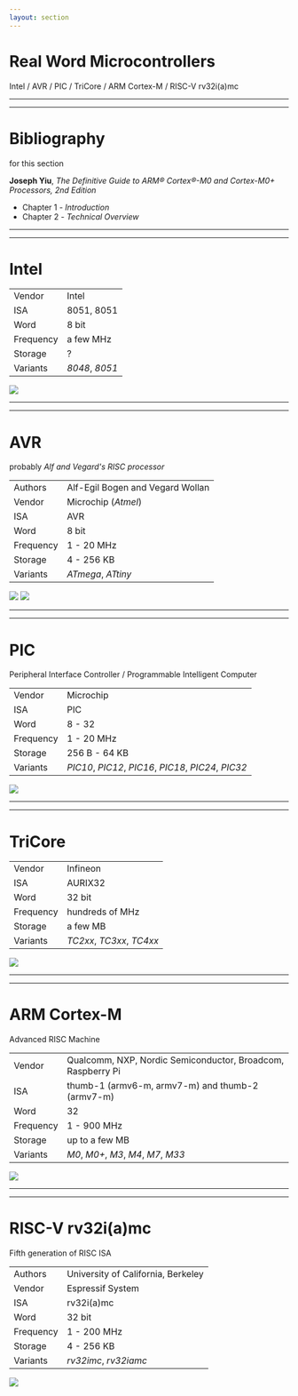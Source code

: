 ```yaml
---
layout: section
---
```

# Real Word Microcontrollers
Intel / AVR / PIC / TriCore / ARM Cortex-M / RISC-V rv32i(a)mc 

---
---
# Bibliography
for this section

**Joseph Yiu**, *The Definitive Guide to ARM® Cortex®-M0 and Cortex-M0+ Processors, 2nd Edition* 
   - Chapter 1 - *Introduction*
   - Chapter 2 - *Technical Overview*

---
---
# Intel

<div grid="~ cols-2 gap-4">
<div>

| | |
|-|-|
| Vendor | Intel |
| ISA | 8051, 8051 |
| Word | 8 bit |
| Frequency | a few MHz |
| Storage | ? |
| Variants | *8048*, *8051* |

</div>

<img src="/mcu/intel_8051.jpg" class="h-80" />

</div>

---
---
# AVR
probably *Alf and Vegard's RISC processor*

<div grid="~ cols-2 gap-4">
<div>

| | |
|-|-|
| Authors | Alf-Egil Bogen and Vegard Wollan |
| Vendor | Microchip (*Atmel*) |
| ISA | AVR |
| Word | 8 bit |
| Frequency | 1 - 20 MHz |
| Storage | 4 - 256 KB |
| Variants | *ATmega*, *ATtiny* |

</div>

<div>
    <img src="/mcu/atmega_328.jpg" class="h-50" />
    <img src="/mcu/arduino_uno.jpg" class="h-50" />
</div>

</div>

---
---
# PIC
Peripheral Interface Controller / Programmable Intelligent Computer

<div grid="~ cols-2 gap-4">
<div>

| | |
|-|-|
| Vendor | Microchip |
| ISA | PIC |
| Word | 8 - 32 |
| Frequency | 1 - 20 MHz |
| Storage | 256 B - 64 KB |
| Variants | *PIC10*, *PIC12*, *PIC16*, *PIC18*, *PIC24*, *PIC32* |

</div>

<img src="/mcu/pic.jpg" class="h-50" />

</div>

---
---
# TriCore

<div grid="~ cols-2 gap-4">
<div>

| | |
|-|-|
| Vendor | Infineon |
| ISA | AURIX32 |
| Word | 32 bit |
| Frequency | hundreds of MHz |
| Storage | a few MB |
| Variants | *TC2xx*, *TC3xx*, *TC4xx* |

</div>

<img src="/mcu/tricore.png" class="h-50" />

</div>

---
---
# ARM Cortex-M
Advanced RISC Machine

<div grid="~ cols-2 gap-4">
<div>

| | |
|-|-|
| Vendor | Qualcomm, NXP, Nordic Semiconductor, Broadcom, Raspberry Pi |
| ISA | thumb-1 (armv6-m, armv7-m) and thumb-2 (armv7-m) |
| Word | 32 |
| Frequency | 1 - 900 MHz |
| Storage | up to a few MB |
| Variants | *M0*, *M0+*, *M3*, *M4*, *M7*, *M33* |

</div>

<img src="/mcu/arm_logo.png" class="h-20" />

</div>

---
---
# RISC-V rv32i(a)mc
Fifth generation of RISC ISA

<div grid="~ cols-2 gap-4">
<div>

| | |
|-|-|
| Authors | University of California, Berkeley |
| Vendor | Espressif System  |
| ISA | rv32i(a)mc |
| Word | 32 bit |
| Frequency | 1 - 200 MHz |
| Storage | 4 - 256 KB |
| Variants | *rv32imc*, *rv32iamc* |

</div>

<img src="/mcu/risc-v_logo.png" class="h-60" />

</div>
